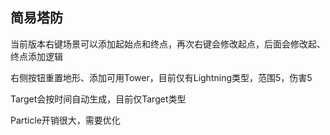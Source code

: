 ## 简易塔防

当前版本右键场景可以添加起始点和终点，再次右键会修改起点，后面会修改起、终点添加逻辑

右侧按钮重置地形、添加可用Tower，目前仅有Lightning类型，范围5，伤害5

Target会按时间自动生成，目前仅Target类型

Particle开销很大，需要优化
